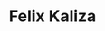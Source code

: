 ---
title: Felix Kaliza
project: E-learning Coordinator
meta: Clinical Officer
type: team-member
category: team-member
image: kaliza_felix.png
mail: felixkaliza@yahoo.co.uk
---